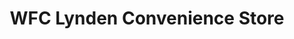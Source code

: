 ---
title: "WFC Lynden Convenience Store"
url: /lynden/wfc-lynden-convenience-store/
shop: Lebensmittel
---